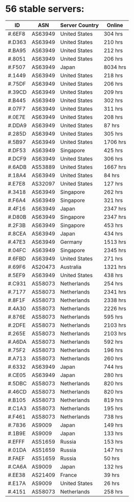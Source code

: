 # 56 stable servers:

| ID | ASN | Server Country | Online |
| ------ | ------ | ------ | ------ |
| #.6EF8 | AS63949 | United States | 304 hrs |
| #.D363 | AS63949 | United States | 210 hrs |
| #.BA95 | AS63949 | United States | 212 hrs |
| #.8051 | AS63949 | United States | 206 hrs |
| #.F507 | AS63949 | Japan | 8034 hrs |
| #.1449 | AS63949 | United States | 218 hrs |
| #.75DF | AS63949 | United States | 206 hrs |
| #.39CD | AS63949 | United States | 209 hrs |
| #.B445 | AS63949 | United States | 302 hrs |
| #.07F7 | AS63949 | United States | 311 hrs |
| #.0E7E | AS63949 | United States | 208 hrs |
| #.DDA9 | AS63949 | United States | 87 hrs |
| #.285D | AS63949 | United States | 305 hrs |
| #.5B97 | AS63949 | United States | 1706 hrs |
| #.DF53 | AS63949 | Singapore | 425 hrs |
| #.DCF9 | AS63949 | United States | 306 hrs |
| #.6ADB | AS53889 | United States | 1667 hrs |
| #.18A4 | AS63949 | United States | 84 hrs |
| #.E7E8 | AS32097 | United States | 127 hrs |
| #.3418 | AS63949 | Singapore | 262 hrs |
| #.F6A4 | AS63949 | Singapore | 321 hrs |
| #.4F16 | AS63949 | Japan | 2347 hrs |
| #.D80B | AS63949 | Singapore | 2347 hrs |
| #.2F3B | AS63949 | Singapore | 453 hrs |
| #.8CEA | AS63949 | Japan | 434 hrs |
| #.47E3 | AS63949 | Germany | 1513 hrs |
| #.04FC | AS63949 | Singapore | 2345 hrs |
| #.6FBD | AS63949 | United States | 271 hrs |
| #.69F6 | AS20473 | Australia | 1321 hrs |
| #.5EF9 | AS63949 | United States | 438 hrs |
| #.C931 | AS58073 | Netherlands | 254 hrs |
| #.7177 | AS58073 | Netherlands | 2341 hrs |
| #.8F1F | AS58073 | Netherlands | 2338 hrs |
| #.4A30 | AS58073 | Netherlands | 2226 hrs |
| #.876E | AS58073 | Netherlands | 595 hrs |
| #.2DFE | AS58073 | Netherlands | 2103 hrs |
| #.265E | AS58073 | Netherlands | 2103 hrs |
| #.A6DA | AS58073 | Netherlands | 592 hrs |
| #.75F2 | AS58073 | Netherlands | 196 hrs |
| #.A713 | AS58073 | Netherlands | 260 hrs |
| #.6332 | AS63949 | Japan | 744 hrs |
| #.CE05 | AS63949 | Japan | 280 hrs |
| #.5DBC | AS58073 | Netherlands | 820 hrs |
| #.46CD | AS58073 | Netherlands | 820 hrs |
| #.B105 | AS58073 | Netherlands | 819 hrs |
| #.C1A3 | AS58073 | Netherlands | 195 hrs |
| #.F461 | AS58073 | Netherlands | 738 hrs |
| #.7836 | AS9009 | Japan | 149 hrs |
| #.1B9E | AS9009 | Japan | 133 hrs |
| #.EFFF | AS51659 | Russia | 153 hrs |
| #.01DA | AS51659 | Russia | 147 hrs |
| #.FAEF | AS51659 | Russia | 50 hrs |
| #.CA6A | AS9009 | Japan | 132 hrs |
| #.EE38 | AS21409 | France | 39 hrs |
| #.E17A | AS9009 | United States | 26 hrs |
| #.4151 | AS58073 | Netherlands | 258 hrs |

